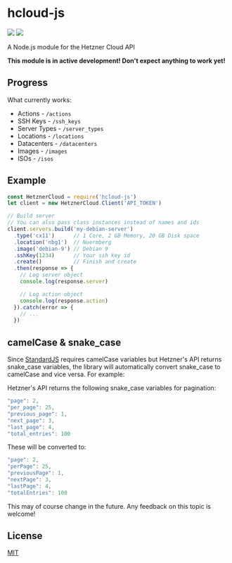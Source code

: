 # hcloud-js

![](https://img.shields.io/badge/code--style-standard-yellowgreen.svg?style=flat-square)
![](https://img.shields.io/badge/license-MIT-blue.svg?style=flat-square)

A Node.js module for the Hetzner Cloud API

**This module is in active development! Don't expect anything to work yet!**

## Progress

What currently works:

 - Actions - `/actions`
 - SSH Keys - `/ssh_keys`
 - Server Types - `/server_types`
 - Locations - `/locations`
 - Datacenters - `/datacenters`
 - Images - `/images`
 - ISOs - `/isos`

## Example

```javascript
const HetznerCloud = require('hcloud-js')
let client = new HetznerCloud.Client('API_TOKEN')

// Build server
// You can also pass class instances instead of names and ids
client.servers.build('my-debian-server')
  .type('cx11')      // 1 Core, 2 GB Memory, 20 GB Disk space
  .location('nbg1')  // Nuermberg
  .image('debian-9') // Debian 9
  .sshKey(1234)      // Your ssh key id
  .create()          // Finish and create
  .then(response => {
    // Log server object
    console.log(response.server)

    // Log action object
    console.log(response.action)
  }).catch(error => {
    // ...
  })
```

## camelCase & snake_case

Since [StandardJS](https://standardjs.com/rules.html) requires camelCase variables but Hetzner's API returns snake_case variables,
the library will automatically convert snake_case to camelCase and vice versa. For example:

Hetzner's API returns the following snake_case variables for pagination:

```javascript
"page": 2,
"per_page": 25,
"previous_page": 1,
"next_page": 3,
"last_page": 4,
"total_entries": 100
```

These will be converted to:

```javascript
"page": 2,
"perPage": 25,
"previousPage": 1,
"nextPage": 3,
"lastPage": 4,
"totalEntries": 100
```

This may of course change in the future.
Any feedback on this topic is welcome!

## License

[MIT](LICENSE.md)
